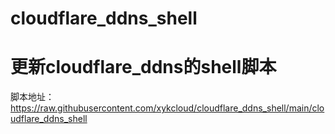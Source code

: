# cloudflare_ddns_shell
# 更新cloudflare_ddns的shell脚本

脚本地址：https://raw.githubusercontent.com/xykcloud/cloudflare_ddns_shell/main/cloudflare_ddns_shell


